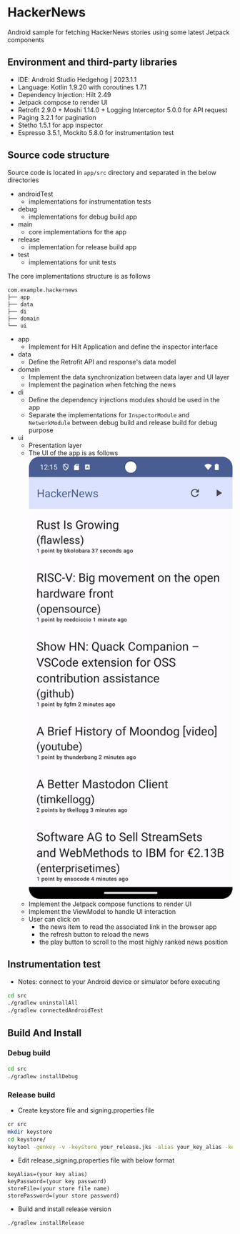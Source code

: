 # HackerNews

Android sample for fetching HackerNews stories using some latest Jetpack components

## Environment and third-party libraries

* IDE: Android Studio Hedgehog | 2023.1.1
* Language: Kotlin 1.9.20 with coroutines 1.7.1
* Dependency Injection: Hilt 2.49
* Jetpack compose to render UI
* Retrofit 2.9.0 + Moshi 1.14.0 + Logging Interceptor 5.0.0 for API request
* Paging 3.2.1 for pagination
* Stetho 1.5.1 for app inspector
* Espresso 3.5.1, Mockito 5.8.0 for instrumentation test

## Source code structure

Source code is located in `app/src` directory and separated in the below directories

* androidTest
    * implementations for instrumentation tests
* debug
    * implementations for debug build app
* main
    * core implementations for the app
* release
    * implementation for release build app
* test
    * implementations for unit tests

The core implementations structure is as follows

```
com.example.hackernews
├── app
├── data
├── di
├── domain
└── ui

```

* app
    * Implement for Hilt Application and define the inspector interface
* data
    * Define the Retrofit API and response's data model
* domain
    * Implement the data synchronization between data layer and UI layer
    * Implement the pagination when fetching the news
* di
    * Define the dependency injections modules should be used in the app
    * Separate the implementations for `InspectorModule` and `NetworkModule` between debug build
      and release build for debug purpose
* ui
    * Presentation layer
    * The UI of the app is as follows
      ![App UI](docs/hackernew_app_ui.png)
    * Implement the Jetpack compose functions to render UI
    * Implement the ViewModel to handle UI interaction
    * User can click on
        * the news item to read the associated link in the browser app
        * the refresh button to reload the news
        * the play button to scroll to the most highly ranked news position

## Instrumentation test

- Notes: connect to your Android device or simulator before executing

```sh
cd src
./gradlew uninstallAll
./gradlew connectedAndroidTest
```

## Build And Install

### Debug build

```sh
cd src
./gradlew installDebug
```

### Release build

* Create keystore file and signing.properties file

```sh
cr src
mkdir keystore
cd keystore/
keytool -genkey -v -keystore your_release.jks -alias your_key_alias -keyalg RSA -keysize 2048 -validity 10000 -deststoretype pkcs12
```

* Edit release_signing.properties file with below format

```properties
keyAlias=(your key alias)
keyPassword=(your key password)
storeFile=(your store file name)
storePassword=(your store password)
```

* Build and install release version

```sh
./gradlew installRelease
```

